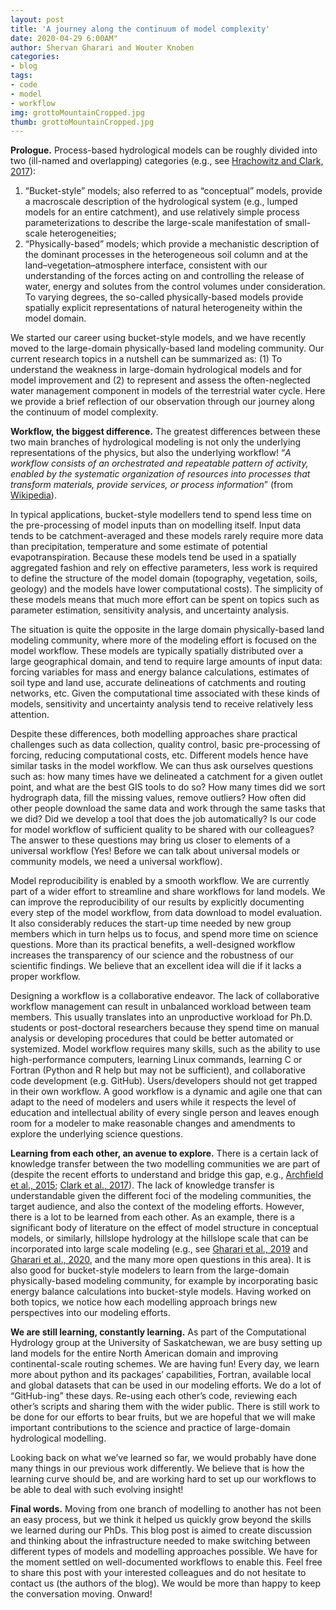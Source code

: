 ```yaml
---
layout: post
title: 'A journey along the continuum of model complexity'
date: 2020-04-29 6:00AM"
author: Shervan Gharari and Wouter Knoben
categories:
- blog
tags:
- code
- model
- workflow
img: grottoMountainCropped.jpg
thumb: grottoMountainCropped.jpg
---
```


**Prologue.**  Process-based hydrological models can be roughly divided into two (ill-named and overlapping) categories (e.g., see [Hrachowitz and Clark, 2017]( https://www.hydrol-earth-syst-sci.net/21/3953/2017/)): 
1. “Bucket-style” models; also referred to as “conceptual” models, provide a macroscale description of the hydrological system (e.g., lumped models for an entire catchment), and use relatively simple process parameterizations to describe the large-scale manifestation of small-scale heterogeneities; 
2. “Physically-based” models; which provide a mechanistic description of the dominant processes in the heterogeneous soil column and at the land–vegetation–atmosphere interface, consistent with our understanding of the forces acting on and controlling the release of water, energy and solutes from the control volumes under consideration. To varying degrees, the so-called physically-based models provide spatially explicit representations of natural heterogeneity within the model domain. 

We started our career using bucket-style models, and we have recently moved to the large-domain physically-based land modeling community. Our current research topics in a nutshell can be summarized as: (1) To understand the weakness in large-domain hydrological models and for model improvement and (2) to represent and assess the often-neglected water management component in models of the terrestrial water cycle. Here we provide a brief reflection of our observation through our journey along the continuum of model complexity.

**Workflow, the biggest difference.** The greatest differences between these two main branches of hydrological modeling is not only the underlying representations of the physics, but also the underlying workflow! “*A workflow consists of an orchestrated and repeatable pattern of activity, enabled by the systematic organization of resources into processes that transform materials, provide services, or process information*” (from [Wikipedia]( https://en.wikipedia.org/wiki/Workflow)).

In typical applications, bucket-style modellers tend to spend less time on the pre-processing of model inputs than on modelling itself. Input data tends to be catchment-averaged and these models rarely require more data than precipitation, temperature and some estimate of potential evapotranspiration. Because these models tend be used in a spatially aggregated fashion and rely on effective parameters, less work is required to define the structure of the model domain (topography, vegetation, soils, geology) and the models have lower computational costs). The simplicity of these models means that much more effort can be spent on topics such as parameter estimation, sensitivity analysis, and uncertainty analysis. 

The situation is quite the opposite in the large domain physically-based land modeling community, where  more of the modeling effort is focused on the model workflow. These models are typically spatially distributed over a large geographical domain, and tend to require large amounts of input data: forcing variables for mass and energy balance calculations, estimates of soil type and land use, accurate delineations of catchments and routing networks, etc. Given the computational time associated with these kinds of models, sensitivity and uncertainty analysis tend to receive relatively less attention. 

Despite these differences, both modelling approaches share practical challenges such as data collection, quality control, basic pre-processing of forcing, reducing computational costs, etc. Different models hence have similar tasks in the model workflow. We can thus ask ourselves questions such as: how many times have we delineated a catchment for a given outlet point, and what are the best GIS tools to do so? How many times did we sort hydrograph data, fill the missing values, remove outliers? How often did other people download the same data and work through the same tasks that we did? Did we develop a tool that does the job automatically? Is our code for model workflow of sufficient quality to be shared with our colleagues? The answer to these questions may bring us closer to elements of a universal workflow (Yes! Before we can talk about universal models or community models, we need a universal workflow). 

Model reproducibility is enabled by a smooth workflow. We are currently part of a wider effort to streamline and share workflows for land models. We can improve the reproducibility of our results by explicitly documenting every step of the model workflow, from data download to model evaluation. It also considerably reduces the start-up time needed by new group members which in turn helps us to focus, and spend more time on science questions.  More than its practical benefits, a well-designed workflow increases the transparency of our science and the robustness of our scientific findings. We believe that an excellent idea will die if it lacks a proper workflow.

Designing a workflow is a collaborative endeavor. The lack of collaborative workflow management can result in unbalanced workload between team members. This usually translates into an unproductive workload for Ph.D. students or post-doctoral researchers because they spend time on manual analysis or developing procedures that could be better automated or systemized.  Model workflow requires many skills, such as the ability to use high-performance computers, learning Linux commands, learning C or Fortran (Python and R help but may not be sufficient), and collaborative code development (e.g. GitHub). Users/developers should not get trapped in their own workflow. A good workflow is a dynamic and agile one that can adapt to the need of modelers and users while it respects the level of education and intellectual ability of every single person and leaves enough room for a modeler to make reasonable changes and amendments to explore the underlying science questions.

**Learning from each other, an avenue to explore.** There is a certain lack of knowledge transfer between the two modelling communities we are part of (despite the recent efforts to understand and bridge this gap, e.g., [Archfield et al., 2015](https://agupubs.onlinelibrary.wiley.com/doi/full/10.1002/2015WR017498); [Clark et al., 2017]( https://www.hydrol-earth-syst-sci.net/21/3427/2017/)). The lack of knowledge transfer is understandable given the different foci of the modeling communities, the target audience, and also the context of the modeling efforts. However, there is a lot to be learned from each other. As an example, there is a significant body of literature on the effect of model structure in conceptual models, or similarly, hillslope hydrology at the hillslope scale that can be incorporated into large scale modeling (e.g., see [Gharari et al., 2019](https://journals.ametsoc.org/doi/full/10.1175/JHM-D-19-0108.1?mobileUi=0) and [Gharari et al., 2020]( https://www.hydrol-earth-syst-sci-discuss.net/hess-2020-111/), and the many more open questions in this area). It is also good for bucket-style modelers to learn from the large-domain physically-based modeling community, for example by incorporating basic energy balance calculations into bucket-style models. Having worked on both topics, we notice how each modelling approach brings new perspectives into our modeling efforts. 

**We are still learning, constantly learning.** As part of the Computational Hydrology group at the University of Saskatchewan, we are busy setting up land models for the entire North American domain and improving continental-scale routing schemes. We are having fun! Every day, we learn more about python and its packages’ capabilities, Fortran, available local and global datasets that can be used in our modeling efforts. We do a lot of “GitHub-ing” these days. Re-using each other’s code, reviewing each other’s scripts and sharing them with the wider public. There is still work to be done for our efforts to bear fruits, but we are hopeful that we will make important contributions to the science and practice of large-domain hydrological modelling.

Looking back on what we’ve learned so far, we would probably have done many things in our previous work differently. We believe that is how the learning curve should be, and are working hard to set up our workflows to be able to deal with such evolving insight!

**Final words.** Moving from one branch of modelling to another has not been an easy process, but we think it helped us quickly grow beyond the skills we learned during our PhDs. This blog post is aimed to create discussion and thinking about the infrastructure needed to make switching between different types of models and modelling approaches possible. We have for the moment settled on well-documented workflows to enable this. Feel free to share this post with your interested colleagues and do not hesitate to contact us (the authors of the blog). We would be more than happy to keep the conversation moving. Onward!

